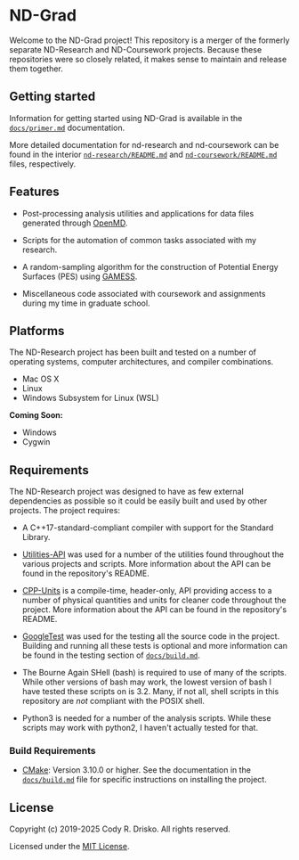 # ND-Grad

Welcome to the ND-Grad project! This repository is a merger of the formerly separate ND-Research and ND-Coursework projects. Because these repositories were so closely related, it makes sense to maintain and release them together.

## Getting started

Information for getting started using ND-Grad is available in the [`docs/primer.md`](docs/primer.md) documentation.

More detailed documentation for nd-research and nd-coursework can be found in the interior [`nd-research/README.md`](nd-research/README.md) and [`nd-coursework/README.md`](nd-coursework/README.md) files, respectively.

## Features

- Post-processing analysis utilities and applications for data files generated through [OpenMD](https://github.com/OpenMD/OpenMD).

- Scripts for the automation of common tasks associated with my research.

- A random-sampling algorithm for the construction of Potential Energy Surfaces (PES) using [GAMESS](https://www.msg.chem.iastate.edu/gamess).

- Miscellaneous code associated with coursework and assignments during my time in graduate school.

## Platforms

The ND-Research project has been built and tested on a number of operating systems, computer architectures, and compiler combinations.

- Mac OS X
- Linux
- Windows Subsystem for Linux (WSL)

**Coming Soon:**

- Windows
- Cygwin

## Requirements

The ND-Research project was designed to have as few external dependencies as possible so it could be easily built and used by other projects. The project requires:

- A C++17-standard-compliant compiler with support for the Standard Library.

- [Utilities-API](https://github.com/crdrisko/utilities-api) was used for a number of the utilities found throughout the various projects and scripts. More information about the API can be found in the repository's README.

- [CPP-Units](https://github.com/crdrisko/cpp-units) is a compile-time, header-only, API providing access to a number of physical quantities and units for cleaner code throughout the project. More information about the API can be found in the repository's README.

- [GoogleTest](https://github.com/google/googletest) was used for the testing all the source code in the project. Building and running all these tests is optional and more information can be found in the testing section of [`docs/build.md`](https://github.com/crdrisko/nd-research/tree/master/docs/build.md).

- The Bourne Again SHell (bash) is required to use of many of the scripts. While other versions of bash may work, the lowest version of bash I have tested these scripts on is 3.2. Many, if not all, shell scripts in this repository are *not* compliant with the POSIX shell.

- Python3 is needed for a number of the analysis scripts. While these scripts may work with python2, I haven't actually tested for that.

### Build Requirements

- [CMake](https://cmake.org): Version 3.10.0 or higher. See the documentation in the [`docs/build.md`](https://github.com/crdrisko/nd-research/tree/master/docs/build.md) file for specific instructions on installing the project.

## License

Copyright (c) 2019-2025 Cody R. Drisko. All rights reserved.

Licensed under the [MIT License](https://github.com/crdrisko/nd-research/blob/master/LICENSE).
